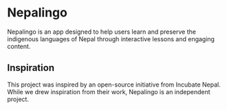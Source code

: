 # Nepalingo
Nepalingo is an app designed to help users learn and preserve the indigenous languages of Nepal through interactive lessons and engaging content.

## Inspiration
This project was inspired by an open-source initiative from Incubate Nepal. While we drew inspiration from their work, Nepalingo is an independent project.